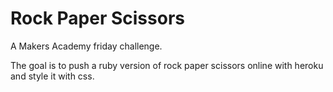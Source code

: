 Rock Paper Scissors 
===================

A Makers Academy friday challenge. 

The goal is to push a ruby version of rock paper scissors online with heroku and style it with css. 

